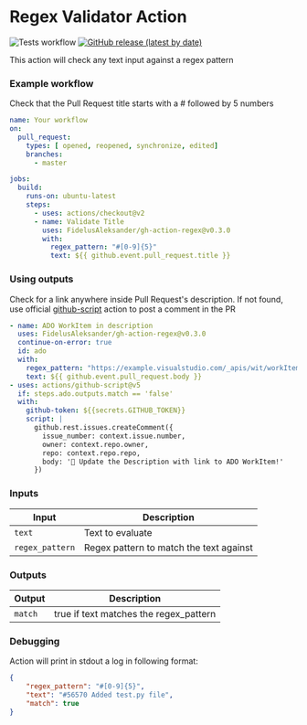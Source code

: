 # Regex Validator Action

![Tests workflow](https://github.com/FidelusAleksander/gh-action-regex/actions/workflows/test.yaml/badge.svg)
[![GitHub release (latest by date)](https://img.shields.io/github/v/release/FidelusAleksander/gh-action-regex?logo=GitHub)](https://github.com/cicirello/Chips-n-Salsa/releases)


This action will check any text input against a regex pattern


### Example workflow
Check that the Pull Request title starts with a # followed by 5 numbers
```yaml
name: Your workflow
on:
  pull_request:
    types: [ opened, reopened, synchronize, edited]
    branches:
      - master

jobs:
  build:
    runs-on: ubuntu-latest
    steps:
      - uses: actions/checkout@v2
      - name: Validate Title
        uses: FidelusAleksander/gh-action-regex@v0.3.0
        with:
          regex_pattern: "#[0-9]{5}"
          text: ${{ github.event.pull_request.title }}
```

### Using outputs
Check for a link anywhere inside Pull Request's description.
If not found, use official [github-script](https://github.com/marketplace/actions/github-script) action to post a comment in the PR
```yaml
- name: ADO WorkItem in description
  uses: FidelusAleksander/gh-action-regex@v0.3.0
  continue-on-error: true
  id: ado
  with:
    regex_pattern: "https://example.visualstudio.com/_apis/wit/workItems/[0-9]+"
    text: ${{ github.event.pull_request.body }}
- uses: actions/github-script@v5
  if: steps.ado.outputs.match == 'false'
  with:
    github-token: ${{secrets.GITHUB_TOKEN}}
    script: |
      github.rest.issues.createComment({
        issue_number: context.issue.number,
        owner: context.repo.owner,
        repo: context.repo.repo,
        body: '👋 Update the Description with link to ADO WorkItem!'
      })

```

### Inputs

| Input                                             | Description                                        |
|------------------------------------------------------|-----------------------------------------------|
| `text`  | Text to evaluate    |
| `regex_pattern`  | Regex pattern to match the text against    |



### Outputs

| Output                                             | Description                                        |
|------------------------------------------------------|-----------------------------------------------|
| `match`  | true if text matches the regex_pattern    |

### Debugging

Action will print in stdout a log in following format:
```json
{
    "regex_pattern": "#[0-9]{5}",
    "text": "#56570 Added test.py file",
    "match": true
}
```
